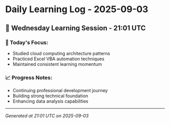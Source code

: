 # Daily Learning Log - 2025-09-03

## 📅 Wednesday Learning Session - 21:01 UTC

### 🎯 Today's Focus:
- Studied cloud computing architecture patterns
- Practiced Excel VBA automation techniques
- Maintained consistent learning momentum

### 📈 Progress Notes:
- Continuing professional development journey
- Building strong technical foundation
- Enhancing data analysis capabilities

---
*Generated at 21:01 UTC on 2025-09-03*

